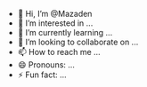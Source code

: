 - 👋 Hi, I’m @Mazaden
- 👀 I’m interested in ...
- 🌱 I’m currently learning ...
- 💞️ I’m looking to collaborate on ...
- 📫 How to reach me ...
- 😄 Pronouns: ...
- ⚡ Fun fact: ...

<!---
Mazaden/Mazaden is a ✨ special ✨ repository because its `README.md` (this file) appears on your GitHub profile.
You can click the Preview link to take a look at your changes.
--->
